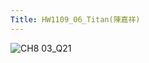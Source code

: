 ```yaml
---
Title: HW1109_06_Titan(陳嘉祥)
---
```


![CH8 03_Q21](https://github.com/user-attachments/assets/24fc910e-6d1d-4032-9303-7c57a40e4312)

